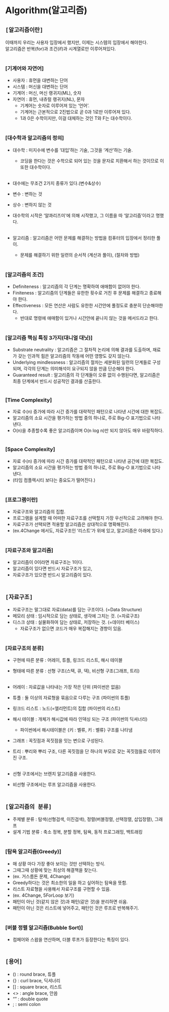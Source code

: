 # Algorithm(알고리즘)

## `[알고리즘이란]`
이때까지 우리는 사용자 입장에서 했지만, 이제는 시스템의 입장에서 해야한다.<br>
알고리즘은 반복(for)과 조건(if)과 시계열로만 이루어져있다.<br><br>

### [기계어와 자연어]
* 사용자 : 휴먼을 대변하는 단어<br>
* 시스템 : 머신을 대변하는 단어<br>
* 기계어 : 머신, 머신 랭귀지(ML), 숫자<br>
* 자연어 : 휴먼, 내츄럴 랭귀지(NL), 문자<br>
    * 기계어는 숫자로 이루어져 있는 ‘언어’.<br>
    * 기계어는 근본적으로 2진법으로 곧 0과 1로만 이루어져 있다.<br>
    * 1과 0은 수학이지만, 이걸 대체하는 것인 T와 F는 대수학이다.<br><br>

### [대수학과 알고리즘의 정의]
* 대수학 : 미지수에 변수를 ‘대입’하는 기술, 그것을 ‘계산’하는 기술.<br>
    * 코딩을 한다는 것은 수학으로 되어 있는 것을 문자로 치환해서 하는 것이므로 이또한 대수학이다.<br><br>

* 대수에는 무조건 2가지 종류가 있다.(변수&상수)<br>
* 변수 : 변하는 것<br>
* 상수 : 변하지 않는 것<br>
* 대수학의 시작은 ‘알콰리즈미’에 의해 시작했고, 그 이름을 따 ‘알고리즘’이라고 명했다.<br><br>

* 알고리즘 : 알고리즘은 어떤 문제를 해결하는 방법을 컴퓨터의 입장에서 정리한 풀이.<br>
    * 문제를 해결하기 위한 일련의 순서적 (계산과 풀이), (절차와 방법)<br><br>


### [알고리즘의 조건]
* Definiteness : 알고리즘의 각 단계는 명확하여 애매함이 없어야 한다.<br>
* Finiteness : 알고리즘의 단계들은 유한한 횟수로 거친 후 문제를 해결하고 종료해야 한다.<br>
* Effectiveness : 모든 연산은 사람도 유한한 시간안에 풀정도로 충분히 단순해야한다.<br>
    * 반대로 명령에 애매함이 있거나 시간안에 끝나지 않는 것을 메서드라고 한다.<br><br>


### [알고리즘 핵심 특징 3가지(대니얼 대닛)]
* Substrate neutrality : 알고리즘은 그 절차적 논리에 의해 결과를 도출하며, 재료가 갖는 인과적 힘은 알고리즘의 작동에 어떤 영향도 갖지 않는다.<br>
* Underlying mindlessness : 알고리즘의 절차는 세분화된 일련의 단계들로 구성되며, 각각의 단계는 의미해석이 요구되지 않을 만큼 단순해야 한다.<br>
* Guaranteed result : 알고리즘의 각 단계들이 오류 없이 수행된다면, 알고리즘은 최종 단계에서 반드시 성공적인 결과를 산출한다.<br><br>


### [Time Complexity]
* 자료 수(n) 증가에 따라 시간 증가를 대략적인 패턴으로 나타낸 시간에 대한 복잡도.<br>
* 알고리즘의 소요 시간을 평가하는 방법 중의 하나로, 주로 Big-O 표기법으로 나타낸다.<br>
* O(n)을 추종할수록 좋은 알고리즘이며 O(n log n)만 되지 않아도 매우 바람직하다.<br><br>


### [Space Complexity]
* 자료 수(n) 증가에 따라 시간 증가를 대략적인 패턴으로 나타낸 공간에 대한 복잡도.<br>
* 알고리즘의 소요 시간을 평가하는 방법 중의 하나로, 주로 Big-O 표기법으로 나타낸다.<br>
* (타임 컴플렉시티 보다는 중요도가 떨어진다.)<br><br>


### [프로그램이란]
* 자료구조와 알고리즘의 집합.<br>
* 프로그램을 설계할 때 어떠한 자료구조를 선택할지 가장 우선적으로 고려해야 한다.<br>
* 자료구조가 선택되면 적용할 알고리즘은 상대적으로 명확해진다.<br>
* (ex.4Change 에서도, 자료구조인 ‘리스트’가 위에 있고, 알고리즘은 아래에 있다.)<br><br>


### [자료구조와 알고리즘]
* 알고리즘이 0이라면 자료구조는 1이다.<br>
* 알고리즘이 있다면 반드시 자료구조가 있고,<br>
* 자료구조가 있으면 반드시 알고리즘이 있다.<br><br>


## `[자료구조]`
* 자료구조는 말그대로 자료(data)를 담는 구조이다. (=Data Structure)<br>
* 메모리 상태 : 임시적으로 담는 상태로, 생각에 그치는 것. (=자료구조)<br>
* 디스크 상태 : 실물화하여 담는 상태로, 저장하는 것. (=데이터 베이스)<br>
    * 자료구조가 없으면 코드가 매우 복잡해지는 경향이 있음.<br><br>


### [자료구조의 분류]
* 구현에 따른 분류 : 어레이, 튜플, 링크드 리스트, 해시 테이블<br>
* 형태에 따른 분류 : 선형 구조(스택, 큐, 덱), 비선형 구조(그래프, 트리)<br><br>

* 어레이 : 자료값을 나타내는 가장 작은 단위 (파이썬은 없음)<br>
* 튜플 : 둘 이상의 자료형을 묶음으로 다루는 구조 (파이썬의 튜플)<br>
* 링크드 리스트 : 노드(=엘리먼트)의 집합 (파이썬의 리스트)<br>
* 해시 테이블 : 개체가 해시값에 따라 인덱싱 되는 구조 (파이썬의 딕셔너리)<br>
    * 파이썬에서 해시테이블은 {키 : 벨류, 키 : 벨류} 구조를 나타냄<br>
* 그래프 : 꼭짓점과 꼭짓점을 잇는 변으로 구성된다.<br>
* 트리 : 뿌리와 뿌리 구조, 다른 꼭짓점을 단 하나의 부모로 갖는 꼭짓점들로 이루어진 구조.<br><br>

* 선형 구조에서는 브렌치 알고리즘을 사용한다.<br>
* 비선형 구조에서는 루프 알고리즘을 사용한다.<br><br>


## `[알고리즘의 분류]`
* 주제별 분류 : 탐색(선형검색, 이진검색), 정렬(버블정렬, 선택정렬, 삽입정렬), 그래프<br>
* 설계 기법 분류 : 축소 정복, 분할 정복, 탐욕, 동적 프로그래밍, 백트래킹<br><br>


### [탐욕 알고리즘(Greedy)]
* 매 상황 마다 가장 좋아 보이는 것만 선택하는 방식.<br>
* 그때그때 상황에 맞는 최상의 해결책을 찾는다.<br>
* (ex. 거스름돈 문제, 4Change)<br>
* Greedy하다는 것은 최소한의 일을 하고 싶어하는 탐욕을 뜻함.<br>
* 리스트 자료형을 사용해서 자료구조를 구현할 수 있음.<br>
* (ex. 4Change, 5ForLoop 보기)<br>
* 패턴이 아닌 것(같지 않은 것)과 패턴(같은 것)을 분리하면 쉬움.<br>
* 패턴이 아닌 것은 리스트에 넣어주고, 패턴인 것은 루프로 반복해주기.<br><br>


### [버블 정렬 알고리즘(Bubble Sort)]
* 컴페어와 스왑을 연산하며, 더블 루프가 등장한다는 특징이 있다.<br><br>


## `[용어]`
* () : round brace, 튜플
* {} : curl brace, 딕셔너리
* [] : square brace, 리스트
* <> : angle brace, 안씀
* “” : double quote
* ; : semi colon










